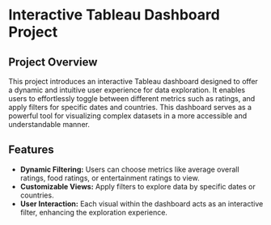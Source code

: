 # Interactive Tableau Dashboard Project

## Project Overview

This project introduces an interactive Tableau dashboard designed to offer a dynamic and intuitive user experience for data exploration. It enables users to effortlessly toggle between different metrics such as ratings, and apply filters for specific dates and countries. This dashboard serves as a powerful tool for visualizing complex datasets in a more accessible and understandable manner.

## Features

- **Dynamic Filtering:** Users can choose metrics like average overall ratings, food ratings, or entertainment ratings to view.
- **Customizable Views:** Apply filters to explore data by specific dates or countries.
- **User Interaction:** Each visual within the dashboard acts as an interactive filter, enhancing the exploration experience.


